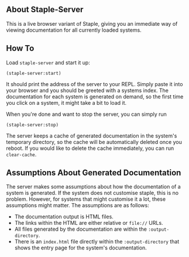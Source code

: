## About Staple-Server
This is a live browser variant of Staple, giving you an immediate way of viewing documentation for all currently loaded systems.

## How To
Load `staple-server` and start it up:

    (staple-server:start)

It should print the address of the server to your REPL. Simply paste it into your browser and you should be greeted with a systems index. The documentation for each system is generated on demand, so the first time you click on a system, it might take a bit to load it.

When you're done and want to stop the server, you can simply run

    (staple-server:stop)

The server keeps a cache of generated documentation in the system's temporary directory, so the cache will be automatically deleted once you reboot. If you would like to delete the cache immediately, you can run `clear-cache`.

## Assumptions About Generated Documentation
The server makes some assumptions about how the documentation of a system is generated. If the system does not customise staple, this is no problem. However, for systems that might customise it a lot, these assumptions might matter. The assumptions are as follows:

* The documentation output is HTML files.
* The links within the HTML are either relative or `file://` URLs.
* All files generated by the documentation are within the `:output-directory`.
* There is an `index.html` file directly within the `:output-directory` that shows the entry page for the system's documentation.
